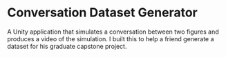 # Conversation Dataset Generator
 
A Unity application that simulates a conversation between two figures and produces a video of the simulation. I built this to help a friend generate a dataset for his graduate capstone project.
